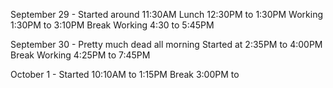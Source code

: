 September 29 - Started around 11:30AM
               Lunch 12:30PM to 1:30PM
               Working 1:30PM to 3:10PM 
               Break
               Working 4:30 to 5:45PM

September 30 - Pretty much dead all morning
               Started at 2:35PM to 4:00PM
               Break
               Working 4:25PM to 7:45PM

October 1 -    Started 10:10AM to 1:15PM
               Break
               3:00PM to 


